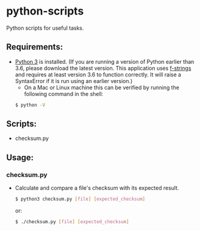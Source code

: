 # python-scripts

Python scripts for useful tasks.


## Requirements:

+ [Python 3](https://www.python.org/downloads/) is installed. (If you are running a version of Python earlier than 3.6, please download the latest version. This application uses [f-strings](https://www.python.org/dev/peps/pep-0498/) and requires at least version 3.6 to function correctly. It will raise a SyntaxError if it is run using an earlier version.)
  * On a Mac or Linux machine this can be verified by running the following command in the shell:
  ```bash
  $ python -V
  ```


## Scripts:
* checksum.py


## Usage:


### checksum.py
* Calculate and compare a file's checksum with its expected result.
  ```bash
  $ python3 checksum.py [file] [expected_checksum]
  ```
  or:
  ```bash
  $ ./checksum.py [file] [expected_checksum]
  ```
